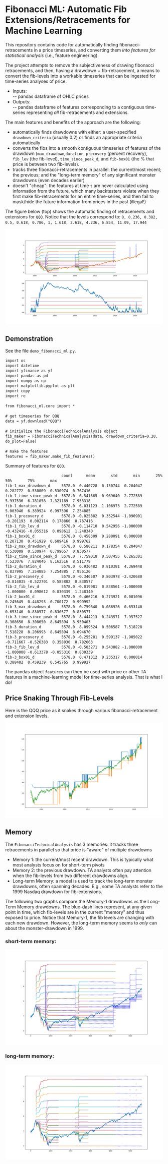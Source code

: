 # Fibonacci ML: Automatic Fib Extensions/Retracements for Machine Learning

This repository contains code for automatically finding fibonacci-retracements in a price timeseries, and converting them _into features for statistical analysis_ (i.e., feature engineering).

The project attempts to remove the subjectiveness of drawing fibonacci retracements, and then, having a drawdown + fib-retracement, a means to convert the fib-levels into a workable timeseries that can be ingested for time-series analyses of price.

- Inputs:  
-- pandas dataframe of OHLC prices
- Outputs:  
-- pandas dataframe of features corresponding to a contiguous time-series representing *all* fib-retracements and extensions.

The main features and benefits of the approach are the following:
- automatically finds drawdowns with either: a user-specified `drawdown_criteria` (usually 0.2) or finds an appropriate criteria automatically
- converts the fibs into a smooth contiguous timeseries of features of the drawdown (`max_drawdown`,`duration`, `precovery` (percent recovery), `fib_lev` (the fib-level), `time_since_peak_d`, and `fib-box01` (the % that price is between two fib-levels).
- tracks three fibonacci-retracements in parallel: the current/most recent; the previous; and the "long-term memory" of any significant monster drawdowns (even decades earlier)
- doesn't "cheap": the features at time `t` are never calculated using information from the future, which many backtesters violate when they first make fib-retracements for an entire time-series, and then fail to mask/hide the future information from prices in the past (illegal!)

The figure below (top) shows the automatic finding of retracements and extensions for `QQQ`. Notice that the levels correspond to: `0, 0.236, 0.382, 0.5, 0.618, 0.786, 1, 1.618, 2.618, 4.236, 6.854, 11.09, 17.944`

![](img/fibonacci_timeseries.png?raw=true)



## Demonstration

See the file `demo_fibonacci_ml.py`.

```
import os
import datetime
import yfinance as yf
import pandas as pd
import numpy as np
import matplotlib.pyplot as plt
import copy
import re

from fibonacci_ml.core import *

# get timeseries for QQQ
data = yf.download("QQQ")

# initialize the FibonacciTechnicalAnalysis object
fib_maker = FibonacciTechnicalAnalysis(data, drawdown_criteria=0.20, do_plot=False)

# make the features
features = fib_maker.make_fib_features()
```
Summary of features for `QQQ`.

```
                         count      mean       std       min       25%       50%       75%       max
fib-1_max_drawdown_d     5578.0  0.440728  0.150744  0.204047  0.282772  0.530009  0.530974  0.767416
fib-1_time_since_peak_d  5578.0  6.541665  0.969640  2.772589  5.937536  6.781058  7.321189  7.953318
fib-1_duration_d         5578.0  6.031123  1.106973  2.772589  5.003946  6.389924  6.997596  7.254885
fib-1_precovery_d        5578.0 -0.025882  0.352544 -1.090901 -0.201193  0.002114  0.178860  0.767416
fib-1_fib_lev_d          5578.0 -0.114710  0.542956 -1.000000 -0.432416 -0.055316  0.098612  1.248340
fib-1_box01_d            5578.0  0.458309  0.280091  0.000000  0.207130  0.451929  0.689416  0.999762
fib-2_max_drawdown_d     5578.0  0.580211  0.178354  0.204047  0.530009  0.530974  0.799657  0.830577
fib-2_time_since_peak_d  5578.0  7.759018  0.507455  6.265301  7.523076  7.824046  8.162516  8.511779
fib-2_duration_d         5578.0  6.936482  0.810381  4.369448  6.837995  7.254885  7.254885  7.956126
fib-2_precovery_d        5578.0 -0.346507  0.803978 -2.420680 -0.814035 -0.522701  0.585802  0.830577
fib-2_fib_lev_d          5578.0 -0.019981  0.838561 -1.000000 -1.000000  0.098612  0.830339  1.248340
fib-2_box01_d            5578.0  0.466216  0.273921  0.001096  0.245649  0.448293  0.700172  0.999992
fib-3_max_drawdown_d     5578.0  0.759640  0.086926  0.653140  0.653140  0.830577  0.830577  0.830577
fib-3_time_since_peak_d  5578.0  8.444213  0.243571  7.957527  8.308650  8.308650  8.645894  8.950403
fib-3_duration_d         5578.0  8.099524  0.506587  7.518228  7.518228  8.206993  8.645894  8.694670
fib-3_precovery_d        5578.0 -0.255281  0.599137 -1.905022 -0.711667 -0.526383  0.358030  0.782663
fib-3_fib_lev_d          5578.0 -0.503271  0.543082 -1.000000 -1.000000 -0.613378 -0.055316  0.830339
fib-3_box01_d            5578.0  0.471312  0.235317  0.000014  0.388402  0.459239  0.545765  0.999927
```

The pandas object `features` can then be used with price or other TA features in a machine-learning model for time-series analysis. That is what I do!

## Price Snaking Through Fib-Levels

Here is the QQQ price as it snakes through various fibonacci-retracement and extension levels.

![](img/fib-snake.png?raw=true)


## Memory

The `FibonacciTechnicalAnalysis` has 3 memories: it tracks three retracements in parallel so that price is "aware" of multiple drawdowns
- Memory 1: the current/most recent drawdown. This is typically what most analysts focus on for short-term pivots  
- Memory 2: the previous drawdown. TA analysts often pay attention when the fib-levels from two different drawdowns align.  
- Long-term Memory: a model is used to track the long-term monster drawdowns, often spanning decades. E.g., some TA analysts refer to the 1999 Nasdaq drawdown for fib-extensions.

The following two graphs compare the Memory-1 drawdowns vs the Long-Term Memory drawdowns. The blue-dash lines represent, at any given point in time, which fib-levels are in the current "memory" and thus exposed to price. Notice that Memory-1, the fib levels are changing with each new drawdown. However, the long-term memory seems to *only* can about the monster-drawdown in 1999.

### short-term memory:

![](img/shortterm-memory.png?raw=true)

### long-term memory:

![](img/longterm-memory.png?raw=true)

